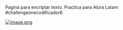 Pagina para encriptar texto. Practica para Alura Latam
#challengeonecodificador6

[![image.png](https://i.postimg.cc/RV8XfVPs/image.png)](https://postimg.cc/KRPPhFhB)
